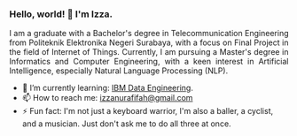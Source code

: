 ### Hello, world! 👋 I'm Izza.

<p align="justify">I am a graduate with a Bachelor's degree in Telecommunication Engineering from Politeknik Elektronika Negeri Surabaya, with a focus on Final Project in the field of Internet of Things. Currently, I am pursuing a Master's degree in Informatics and Computer Engineering, with a keen interest in Artificial Intelligence, especially Natural Language Processing (NLP).</p>

- 🌱 I’m currently learning: <a href="https://www.coursera.org/professional-certificates/ibm-data-engineer">IBM Data Engineering</a>.
- 📫 How to reach me: izzanurafifah@gmail.com
- ⚡ Fun fact: I'm not just a keyboard warrior, I'm also a baller, a cyclist, and a musician. Just don't ask me to do all three at once.

